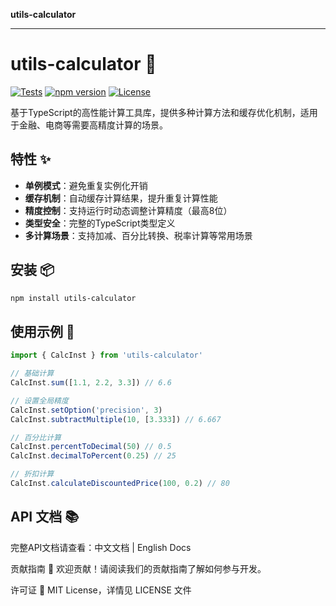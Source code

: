 **utils-calculator**

***

# utils-calculator 🧮

[![Tests](https://img.shields.io/badge/tests-passing-brightgreen)](https://github.com/Fridolph/utils-calculator)
[![npm version](https://img.shields.io/npm/v/utils-calculator)](https://www.npmjs.com/package/utils-calculator)
[![License](https://img.shields.io/npm/l/utils-calculator)](https://github.com/Fridolph/utils-calculator/blob/main/LICENSE)

基于TypeScript的高性能计算工具库，提供多种计算方法和缓存优化机制，适用于金融、电商等需要高精度计算的场景。

## 特性 ✨

- **单例模式**：避免重复实例化开销
- **缓存机制**：自动缓存计算结果，提升重复计算性能
- **精度控制**：支持运行时动态调整计算精度（最高8位）
- **类型安全**：完整的TypeScript类型定义
- **多计算场景**：支持加减、百分比转换、税率计算等常用场景

## 安装 📦

```bash
npm install utils-calculator
```

## 使用示例 🚀

```ts
import { CalcInst } from 'utils-calculator'

// 基础计算
CalcInst.sum([1.1, 2.2, 3.3]) // 6.6

// 设置全局精度
CalcInst.setOption('precision', 3)
CalcInst.subtractMultiple(10, [3.333]) // 6.667

// 百分比计算
CalcInst.percentToDecimal(50) // 0.5
CalcInst.decimalToPercent(0.25) // 25

// 折扣计算
CalcInst.calculateDiscountedPrice(100, 0.2) // 80
```

## API 文档 📚

完整API文档请查看：中文文档 | English Docs

贡献指南 🤝
欢迎贡献！请阅读我们的贡献指南了解如何参与开发。

许可证 📄
MIT License，详情见 LICENSE 文件
